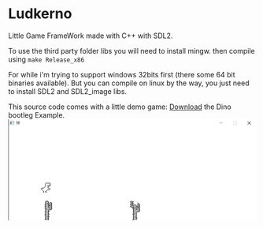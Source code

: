 # Ludkerno
Little Game FrameWork made with C++ with SDL2.

To use the third party folder libs you will need to install mingw.
then compile using ```make Release_x86```

For while i'm trying to support windows 32bits first (there some 64 bit binaries available).
But you can compile on linux by the way, you just need to install SDL2 and SDL2_image libs.

This source code comes with a little demo game:
[Download](https://github.com/malysonb/Ludkerno/releases/tag/0.2.1-Alpha) the Dino bootleg Example.
![Dino!](/GameCode/Splash/dino.png)
